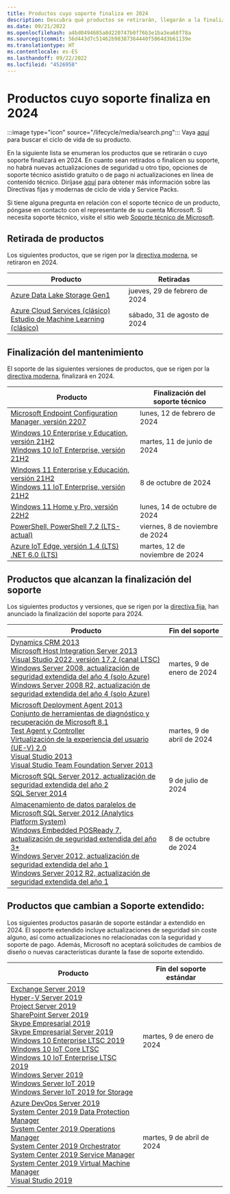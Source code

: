```yaml
---
title: Productos cuyo soporte finaliza en 2024
description: Descubra qué productos se retirarán, llegarán a la finalización del soporte o pasarán del soporte estándar al soporte extendido en 2024.
ms.date: 09/21/2022
ms.openlocfilehash: a4bd0494685a8d220747b0f76b3e1ba3ea68f78a
ms.sourcegitcommit: 56d443d7c51462b98387364440f5064d3b61139e
ms.translationtype: HT
ms.contentlocale: es-ES
ms.lasthandoff: 09/22/2022
ms.locfileid: "4526958"
---
```

# <a name="products-ending-support-in-2024"></a>Productos cuyo soporte finaliza en 2024

:::image type="icon" source="/lifecycle/media/search.png":::
Vaya [aquí](/lifecycle/products/) para buscar el ciclo de vida de su producto.

En la siguiente lista se enumeran los productos que se retirarán o cuyo soporte finalizará en 2024. En cuanto sean retirados o finalicen su soporte, no habrá nuevas actualizaciones de seguridad u otro tipo, opciones de soporte técnico asistido gratuito o de pago ni actualizaciones en línea de contenido técnico. Diríjase [aquí](/lifecycle/overview/product-end-of-support-overview) para obtener más información sobre las Directivas fijas y modernas de ciclo de vida y Service Packs.

Si tiene alguna pregunta en relación con el soporte técnico de un producto, póngase en contacto con el representante de su cuenta Microsoft. Si necesita soporte técnico, visite el sitio web [Soporte técnico de Microsoft](https://support.microsoft.com/contactus/?ws=support).

## <a name="product-retirements"></a>Retirada de productos

Los siguientes productos, que se rigen por la [directiva moderna](/lifecycle/policies/modern), se retiraron en 2024.

| Producto | Retiradas |
| --- | --- |
| [Azure Data Lake Storage Gen1](/lifecycle/products/azure-data-lake-storage-gen1?branch=live)<br> | jueves, 29 de febrero de 2024 |
| [Azure Cloud Services (clásico)](/lifecycle/products/azure-cloud-services-classic?branch=live)<br>[Estudio de Machine Learning (clásico)](/lifecycle/products/machine-learning-studio-classic?branch=live)<br> | sábado, 31 de agosto de 2024 |


## <a name="release-end-of-servicing"></a>Finalización del mantenimiento

El soporte de las siguientes versiones de productos, que se rigen por la [directiva moderna](/lifecycle/policies/modern), finalizará en 2024.

| Producto | Finalización del soporte técnico |
| --- | --- |
| [Microsoft Endpoint Configuration Manager, versión 2207](/lifecycle/products/microsoft-endpoint-configuration-manager?branch=live)<br> | lunes, 12 de febrero de 2024 |
| [Windows 10 Enterprise y Education, versión 21H2](/lifecycle/products/windows-10-enterprise-and-education?branch=live)<br>[Windows 10 IoT Enterprise, versión 21H2](/lifecycle/products/windows-10-iot-enterprise?branch=live)<br> | martes, 11 de junio de 2024 |
| [Windows 11 Enterprise y Educación, versión 21H2](/lifecycle/products/windows-11-enterprise-and-education?branch=live)<br>[Windows 11 IoT Enterprise, versión 21H2](/lifecycle/products/windows-11-iot-enterprise?branch=live)<br> | 8 de octubre de 2024 |
| [Windows 11 Home y Pro, versión 22H2](/lifecycle/products/windows-11-home-and-pro?branch=live)<br> | lunes, 14 de octubre de 2024 |
| [PowerShell, PowerShell 7.2 (LTS-actual)](/lifecycle/products/powershell?branch=live)<br> | viernes, 8 de noviembre de 2024 |
| [Azure IoT Edge, versión 1.4 (LTS)](/lifecycle/products/azure-iot-edge?branch=live)<br>[.NET 6.0 (LTS)](/lifecycle/products/microsoft-net-and-net-core?branch=live)<br> | martes, 12 de noviembre de 2024 |


## <a name="products-reaching-end-of-support"></a>Productos que alcanzan la finalización del soporte

Los siguientes productos y versiones, que se rigen por la [directiva fija](/lifecycle/policies/fixed), han anunciado la finalización del soporte para 2024.

| Producto | Fin del soporte |
| --- | --- |
| [Dynamics CRM 2013](/lifecycle/products/dynamics-crm-2013?branch=live)<br>[Microsoft Host Integration Server 2013](/lifecycle/products/microsoft-host-integration-server-2013?branch=live)<br>[Visual Studio 2022, versión 17.2 (canal LTSC)](/lifecycle/products/visual-studio-2022?branch=live)<br>[Windows Server 2008, actualización de seguridad extendida del año 4 (solo Azure)](/lifecycle/products/windows-server-2008?branch=live)<br>[Windows Server 2008 R2, actualización de seguridad extendida del año 4 (solo Azure)](/lifecycle/products/windows-server-2008-r2?branch=live)<br> | martes, 9 de enero de 2024 |
| [Microsoft Deployment Agent 2013](/lifecycle/products/microsoft-deployment-agent-2013?branch=live)<br>[Conjunto de herramientas de diagnóstico y recuperación de Microsoft 8.1](/lifecycle/products/microsoft-diagnostics-and-recovery-toolset-81?branch=live)<br>[Test Agent y Controller](/lifecycle/products/test-agent-controller?branch=live)<br>[Virtualización de la experiencia del usuario (UE-V) 2.0](/lifecycle/products/user-experience-virtualization-uev-20?branch=live)<br>[Visual Studio 2013](/lifecycle/products/visual-studio-2013?branch=live)<br>[Visual Studio Team Foundation Server 2013](/lifecycle/products/visual-studio-team-foundation-server-2013?branch=live)<br> | martes, 9 de abril de 2024 |
| [Microsoft SQL Server 2012, actualización de seguridad extendida del año 2](/lifecycle/products/microsoft-sql-server-2012?branch=live)<br>[SQL Server 2014](/lifecycle/products/sql-server-2014?branch=live)<br> | 9 de julio de 2024 |
| [Almacenamiento de datos paralelos de Microsoft SQL Server 2012 (Analytics Platform System)](/lifecycle/products/microsoft-sql-server-2012-parallel-data-warehouse-analytics-platform-system?branch=live)<br>[Windows Embedded POSReady 7, actualización de seguridad extendida del año 3*](/lifecycle/products/windows-embedded-posready-7?branch=live)<br>[Windows Server 2012, actualización de seguridad extendida del año 1](/lifecycle/products/windows-server-2012?branch=live)<br>[Windows Server 2012 R2, actualización de seguridad extendida del año 1](/lifecycle/products/windows-server-2012-r2?branch=live)<br> | 8 de octubre de 2024 |


## <a name="products-moving-to-extended-support"></a>Productos que cambian a Soporte extendido:

Los siguientes productos pasarán de soporte estándar a extendido en 2024. El soporte extendido incluye actualizaciones de seguridad sin coste alguno, así como actualizaciones no relacionadas con la seguridad y soporte de pago. Además, Microsoft no aceptará solicitudes de cambios de diseño o nuevas características durante la fase de soporte extendido.

| Producto | Fin del soporte estándar |
| --- | --- |
| [Exchange Server 2019](/lifecycle/products/exchange-server-2019?branch=live)<br>[Hyper-V Server 2019](/lifecycle/products/hyperv-server-2019?branch=live)<br>[Project Server 2019](/lifecycle/products/project-server-2019?branch=live)<br>[SharePoint Server 2019](/lifecycle/products/sharepoint-server-2019?branch=live)<br>[Skype Empresarial 2019](/lifecycle/products/skype-for-business-2019?branch=live)<br>[Skype Empresarial Server 2019](/lifecycle/products/skype-for-business-server-2019?branch=live)<br>[Windows 10 Enterprise LTSC 2019](/lifecycle/products/windows-10-enterprise-ltsc-2019?branch=live)<br>[Windows 10 IoT Core LTSC](/lifecycle/products/windows-10-iot-core-ltsc?branch=live)<br>[Windows 10 IoT Enterprise LTSC 2019](/lifecycle/products/windows-10-iot-enterprise-ltsc-2019?branch=live)<br>[Windows Server 2019](/lifecycle/products/windows-server-2019?branch=live)<br>[Windows Server IoT 2019](/lifecycle/products/windows-server-iot-2019?branch=live)<br>[Windows Server IoT 2019 for Storage](/lifecycle/products/windows-server-iot-2019-for-storage?branch=live)<br> | martes, 9 de enero de 2024 |
| [Azure DevOps Server 2019](/lifecycle/products/azure-devops-server-2019?branch=live)<br>[System Center 2019 Data Protection Manager](/lifecycle/products/system-center-2019-data-protection-manager?branch=live)<br>[System Center 2019 Operations Manager](/lifecycle/products/system-center-2019-operations-manager?branch=live)<br>[System Center 2019 Orchestrator](/lifecycle/products/system-center-2019-orchestrator?branch=live)<br>[System Center 2019 Service Manager](/lifecycle/products/system-center-2019-service-manager?branch=live)<br>[System Center 2019 Virtual Machine Manager](/lifecycle/products/system-center-2019-virtual-machine-manager?branch=live)<br>[Visual Studio 2019](/lifecycle/products/visual-studio-2019?branch=live)<br> | martes, 9 de abril de 2024 |

